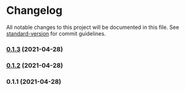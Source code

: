 # Changelog

All notable changes to this project will be documented in this file. See [standard-version](https://github.com/conventional-changelog/standard-version) for commit guidelines.

### [0.1.3](https://github.com/ms-fadaei/nuxt-browser-console/compare/v0.1.2...v0.1.3) (2021-04-28)

### [0.1.2](https://github.com/ms-fadaei/nuxt-browser-console/compare/v0.1.1...v0.1.2) (2021-04-28)

### 0.1.1 (2021-04-28)

